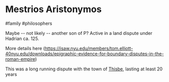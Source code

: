 # Mestrios Aristonymos

#family #philosophers 

Maybe -- not likely --  another son of P? Active in a land dispute under Hadrian ca. 125.  

More details here (https://isaw.nyu.edu/members/tom.elliott-40nyu.edu/downloads/epigraphic-evidence-for-boundary-disputes-in-the-roman-empire)

This was a long running dispute with the town of [Thisbe](/Places/Thisbe.md), lasting at least 20 years